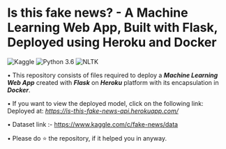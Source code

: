 # Is this fake news? - A Machine Learning Web App, Built with Flask, Deployed using Heroku and Docker
![Kaggle](https://img.shields.io/badge/Dataset-Kaggle-blue.svg) ![Python 3.6](https://img.shields.io/badge/Python-3.6-brightgreen.svg) ![NLTK](https://img.shields.io/badge/Library-NLTK-orange.svg)

• This repository consists of files required to deploy a ___Machine Learning Web App___ created with ___Flask___ on ___Heroku___ platform with its encapsulation in ___Docker___.

• If you want to view the deployed model, click on the following link:<br />
Deployed at: _https://is-this-fake-news-api.herokuapp.com/_

• Dataset link :- https://www.kaggle.com/c/fake-news/data

• Please do ⭐ the repository, if it helped you in anyway.
